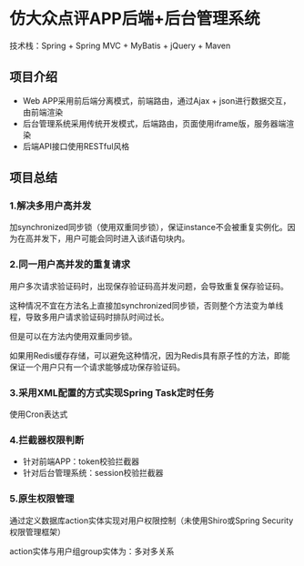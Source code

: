 # 仿大众点评APP后端+后台管理系统
技术栈：Spring + Spring MVC + MyBatis + jQuery + Maven

## 项目介绍
- Web APP采用前后端分离模式，前端路由，通过Ajax + json进行数据交互，由前端渲染
- 后台管理系统采用传统开发模式，后端路由，页面使用iframe版，服务器端渲染
- 后端API接口使用RESTful风格

## 项目总结

### 1.解决多用户高并发
加synchronized同步锁（使用双重同步锁），保证instance不会被重复实例化。因为在高并发下，用户可能会同时进入该if语句块内。

### 2.同一用户高并发的重复请求
用户多次请求验证码时，出现保存验证码高并发问题，会导致重复保存验证码。

这种情况不宜在方法名上直接加synchronized同步锁，否则整个方法变为单线程，导致多用户请求验证码时排队时间过长。

但是可以在方法内使用双重同步锁。

如果用Redis缓存存储，可以避免这种情况，因为Redis具有原子性的方法，即能保证一个用户只有一个请求能够成功保存验证码。

### 3.采用XML配置的方式实现Spring Task定时任务
使用Cron表达式

### 4.拦截器权限判断
- 针对前端APP：token校验拦截器
- 针对后台管理系统：session校验拦截器

### 5.原生权限管理
通过定义数据库action实体实现对用户权限控制（未使用Shiro或Spring Security权限管理框架）

action实体与用户组group实体为：多对多关系